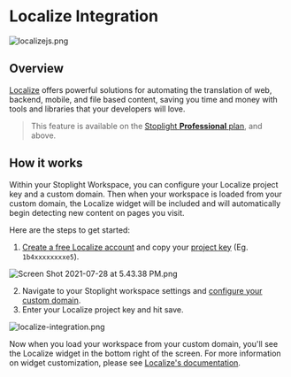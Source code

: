 # Localize Integration

![localizejs.png](https://stoplight.io/api/v1/projects/cHJqOjI/images/whh8IdUZEkA)

## Overview

[Localize](https://localizejs.com/) offers powerful solutions for automating the translation of web, backend, mobile, and file based content, saving you time and money with tools and libraries that your developers will love.

> This feature is available on the [Stoplight **Professional** plan](https://stoplight.io/pricing/), and above.

## How it works

Within your Stoplight Workspace, you can configure your Localize project key and a custom domain. Then when your workspace is loaded from your custom domain, the Localize widget will be included and will automatically begin detecting new content on pages you visit.

Here are the steps to get started:

1. [Create a free Localize account](https://app.localizejs.com/login/to/organization/) and copy your [project key](https://app.localizejs.com/organization/api-keys) (Eg. `1b4xxxxxxxxe5`).

![Screen Shot 2021-07-28 at 5.43.38 PM.png](https://stoplight.io/api/v1/projects/cHJqOjI/images/VY06GmfdsRY)

2. Navigate to your Stoplight workspace settings and [configure your custom domain](../2.-workspaces/j.custom-domains.md).
3. Enter your Localize project key and hit save.

![localize-integration.png](https://stoplight.io/api/v1/projects/cHJqOjI/images/6js1zCaavQA)

Now when you load your workspace from your custom domain, you'll see the Localize widget in the bottom right of the screen. For more information on widget customization, please see [Localize's documentation](https://help.localizejs.com/docs/widget-customization).
